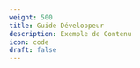 ```yaml
---
weight: 500
title: Guide Développeur
description: Exemple de Contenu
icon: code
draft: false
---
```

